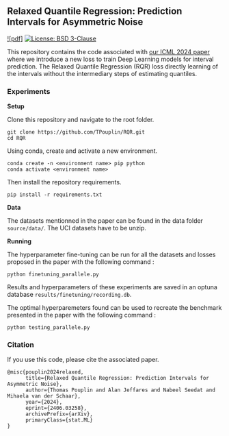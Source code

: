 ## Relaxed Quantile Regression: Prediction Intervals for Asymmetric Noise

[![pdf]](https://openreview.net/attachment?id=L8nSGvoyvb&name=pdf)
[![License: BSD 3-Clause](https://img.shields.io/badge/License-BSD-blue.svg)](https://github.com/alanjeffares/TANGOS/blob/main/LICENSE)


This repository contains the code associated with [our ICML 2024 paper](https://openreview.net/attachment?id=L8nSGvoyvb&name=pdf) where we introduce a new loss to train Deep Learning models for interval prediction. The Relaxed Quantile Regression (RQR) loss directly learning of the intervals without the intermediary steps of estimating quantiles.

### Experiments
**Setup**

Clone this repository and navigate to the root folder.
```
git clone https://github.com/TPouplin/RQR.git
cd RQR
```
Using conda, create and activate a new environment. 
```
conda create -n <environment name> pip python
conda activate <environment name>
```
Then install the repository requirements.
```
pip install -r requirements.txt
```

**Data**

The datasets mentionned in the paper can be found in the data folder `source/data/`.
The UCI datasets have to be unzip.

**Running**

The hyperparameter fine-tuning can be run for all the datasets and losses proposed in the paper with the following command : 

```python finetuning_parallele.py```

Results and hyperparameters of these experiments are saved in an optuna database `results/finetuning/recording.db`.

The optimal hyperparemeters found can be used to recreate the benchmark presented in the paper with the following command : 

```python testing_parallele.py```

### Citation
If you use this code, please cite the associated paper.
```
@misc{pouplin2024relaxed,
      title={Relaxed Quantile Regression: Prediction Intervals for Asymmetric Noise}, 
      author={Thomas Pouplin and Alan Jeffares and Nabeel Seedat and Mihaela van der Schaar},
      year={2024},
      eprint={2406.03258},
      archivePrefix={arXiv},
      primaryClass={stat.ML}
}
```
